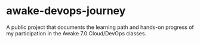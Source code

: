 # awake-devops-journey
A public project that documents the learning path and hands-on progress of my participation in the Awake 7.0 Cloud/DevOps classes.
